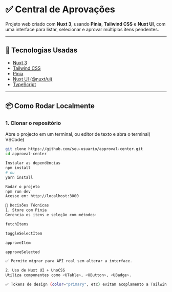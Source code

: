 # ✅ Central de Aprovações

Projeto web criado com **Nuxt 3**, usando **Pinia**, **Tailwind CSS** e **Nuxt UI**, com uma interface para listar, selecionar e aprovar múltiplos itens pendentes.

---

## 🚀 Tecnologias Usadas

- [Nuxt 3](https://nuxt.com/)
- [Tailwind CSS](https://tailwindcss.com/)
- [Pinia](https://pinia.vuejs.org/)
- [Nuxt UI (@nuxt/ui)](https://ui.nuxt.com/)
- [TypeScript](https://www.typescriptlang.org/)

---

## 📦 Como Rodar Localmente

### 1. Clonar o repositório
Abre o projecto em um terminal, ou editor de texto e abra o terminal( VSCode) 
```bash
git clone https://github.com/seu-usuario/approval-center.git
cd approval-center

Instalar as dependências
npm install
# ou
yarn install

Rodar o projeto
npm run dev
Acesse em: http://localhost:3000

🧠 Decisões Técnicas
1. Store com Pinia
Gerencia os itens e seleção com métodos:

fetchItems

toggleSelectItem

approveItem

approveSelected

✅ Permite migrar para API real sem alterar a interface.

2. Uso de Nuxt UI + UnoCSS
Utiliza componentes como <UTable>, <UButton>, <UBadge>.

✅ Tokens de design (color="primary", etc) evitam acoplamento a Tailwind fixo.

